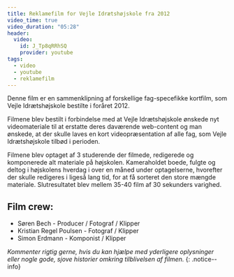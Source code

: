 ```yaml
---
title: Reklamefilm for Vejle Idrætshøjskole fra 2012
video_time: true
video_duration: "05:28"
header:
  video:
    id: J_Tp8qRRhSQ
    provider: youtube
tags:
  - video
  - youtube
  - reklamefilm
---
```


Denne film er en sammenklipning af forskellige fag-specefikke kortfilm, som Vejle Idrætshøjskole bestilte i foråret 2012.

Filmene blev bestilt i forbindelse med at Vejle Idrætshøjskole ønskede nyt videomateriale til at erstatte deres daværende web-content og man ønskede, at der skulle laves en kort videopræsentation af alle fag, som Vejle Idrætshøjskole tilbød i perioden. 

Filmene blev optaget af 3 studerende der filmede, redigerede og komponerede alt materiale på højskolen. Kameraholdet boede, fulgte og deltog i højskolens hverdag i over en måned under optagelserne, hvorefter der skulle redigeres i ligeså lang tid, for at få sorteret den store mængde materiale.  Slutresultatet blev mellem 35-40 film af 30 sekunders varighed.

## Film crew: 

- Søren Bech - Producer / Fotograf / Klipper
- Kristian Regel Poulsen - Fotograf / Klipper
- Simon Erdmann - Komponist / Klipper

_Kommenter rigtig gerne, hvis du kan hjælpe med yderligere oplysninger eller nogle gode, sjove historier omkring tilblivelsen af filmen._
{: .notice--info}
